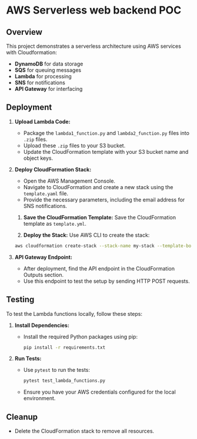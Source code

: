 # AWS Serverless web backend POC

## Overview

This project demonstrates a serverless architecture using AWS services with Cloudformation:
- **DynamoDB** for data storage
- **SQS** for queuing messages
- **Lambda** for processing
- **SNS** for notifications
- **API Gateway** for interfacing

## Deployment

1. **Upload Lambda Code:**
   - Package the `lambda1_function.py` and `lambda2_function.py` files into `.zip` files.
   - Upload these `.zip` files to your S3 bucket.
   - Update the CloudFormation template with your S3 bucket name and object keys.

2. **Deploy CloudFormation Stack:**
   - Open the AWS Management Console.
   - Navigate to CloudFormation and create a new stack using the `template.yaml` file.
   - Provide the necessary parameters, including the email address for SNS notifications.
    1. **Save the CloudFormation Template:**
    Save the CloudFormation template as `template.yml`.

    2. **Deploy the Stack:**
    Use AWS CLI to create the stack:
    ```bash
    aws cloudformation create-stack --stack-name my-stack --template-body file://template.yml

3. **API Gateway Endpoint:**
   - After deployment, find the API endpoint in the CloudFormation Outputs section.
   - Use this endpoint to test the setup by sending HTTP POST requests.

## Testing
To test the Lambda functions locally, follow these steps:

1. **Install Dependencies:**
   - Install the required Python packages using pip:
     ```bash
     pip install -r requirements.txt
     ```

2. **Run Tests:**
   - Use `pytest` to run the tests:
     ```bash
     pytest test_lambda_functions.py
     ```

   - Ensure you have your AWS credentials configured for the local environment.


## Cleanup

- Delete the CloudFormation stack to remove all resources.
